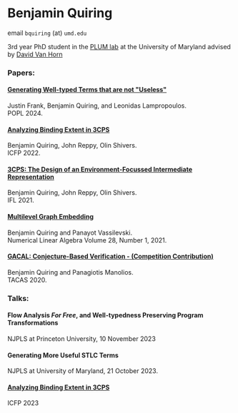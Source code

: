 # Benjamin Quiring
email `bquiring` (at) `umd.edu`

3rd year PhD student in the [PLUM lab](https://plum-umd.github.io/) at the University of Maryland advised by [David Van Horn](https://www.cs.umd.edu/~dvanhorn/)


### Papers:

#### [Generating Well-typed Terms that are not "Useless"](https://lemonidas.github.io/pdf/NotUseless.pdf)
Justin Frank, Benjamin Quiring, and Leonidas Lampropoulos. \
POPL 2024.

#### [Analyzing Binding Extent in 3CPS](https://dl.acm.org/doi/pdf/10.1145/3547645)
Benjamin Quiring, John Reppy, Olin Shivers. \
ICFP 2022.

#### [3CPS: The Design of an Environment-Focussed Intermediate Representation](https://dl.acm.org/doi/pdf/10.1145/3544885.3544889)
Benjamin Quiring, John Reppy, Olin Shivers. \
IFL 2021.

#### [Multilevel Graph Embedding](https://web.pdx.edu/~panayot/IM-971424-4.pdf)
Benjamin Quiring and Panayot Vassilevski. \
Numerical Linear Algebra Volume 28, Number 1, 2021.

#### [GACAL: Conjecture-Based Verification - (Competition Contribution)](https://www.khoury.northeastern.edu/home/pete/pub/tacas-2020.pdf)
Benjamin Quiring and Panagiotis Manolios. \
TACAS 2020.


### Talks:

#### Flow Analysis <em>For Free</em>, and Well-typedness Preserving Program Transformations
NJPLS at Princeton University, 10 November 2023

#### Generating More Useful STLC Terms
NJPLS at University of Maryland, 21 October 2023.

#### [Analyzing Binding Extent in 3CPS](https://www.youtube.com/watch?v=lO1D88QK-UI)
ICFP 2023
